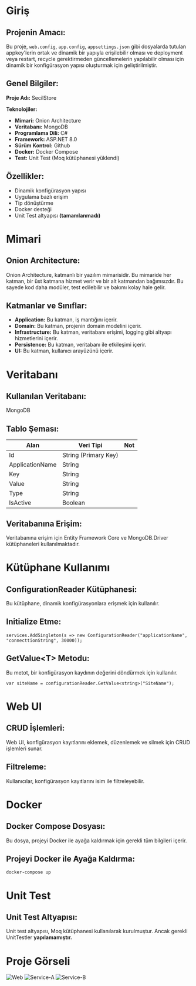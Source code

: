 <h1>Giriş</h1>

<h2>Projenin Amacı:</h2>

<p>Bu proje, <code>web.config</code>, <code>app.config</code>, <code>appsettings.json</code> gibi dosyalarda tutulan appkey'lerin ortak ve dinamik bir yapıyla erişilebilir olması ve deployment veya restart, recycle gerektirmeden güncellemelerin yapılabilir olması için dinamik bir konfigürasyon yapısı oluşturmak için geliştirilmiştir.</p>

<h2>Genel Bilgiler:</h2>

<p><strong>Proje Adı:</strong> SecilStore</p>
<p><strong>Teknolojiler:</strong></p>
<ul>
  <li><strong>Mimari:</strong> Onion Architecture</li>
  <li><strong>Veritabanı:</strong> MongoDB</li>
  <li><strong>Programlama Dili:</strong> C#</li>
  <li><strong>Framework:</strong> ASP.NET 8.0</li>
  <li><strong>Sürüm Kontrol:</strong> Github</li>
  <li><strong>Docker:</strong> Docker Compose</li>
  <li><strong>Test:</strong> Unit Test (Moq kütüphanesi yüklendi)</li>
</ul>

<h2>Özellikler:</h2>
<ul>
  <li>Dinamik konfigürasyon yapısı</li>
  <li>Uygulama bazlı erişim</li>
  <li>Tip dönüştürme</li>
  <li>Docker desteği</li>
  <li>Unit Test altyapısı <b>(tamamlanmadı)</b></li>
</ul>

<h1>Mimari</h1>

<h2>Onion Architecture:</h2>

<p>Onion Architecture, katmanlı bir yazılım mimarisidir. Bu mimaride her katman, bir üst katmana hizmet verir ve bir alt katmandan bağımsızdır. Bu sayede kod daha modüler, test edilebilir ve bakımı kolay hale gelir.</p>

<h2>Katmanlar ve Sınıflar:</h2>

<ul>
  <li><strong>Application:</strong> Bu katman, iş mantığını içerir.</li>
  <li><strong>Domain:</strong> Bu katman, projenin domain modelini içerir.</li>
  <li><strong>Infrastructure:</strong> Bu katman, veritabanı erişimi, logging gibi altyapı hizmetlerini içerir.</li>
  <li><strong>Persistence:</strong> Bu katman, veritabanı ile etkileşimi içerir.</li>
  <li><strong>UI:</strong> Bu katman, kullanıcı arayüzünü içerir.</li>
</ul>

<h1>Veritabanı</h1>

<h2>Kullanılan Veritabanı:</h2>
<p>MongoDB</p>

<h2>Tablo Şeması:</h2>

<table>
  <thead>
    <tr>
      <th>Alan</th>
      <th>Veri Tipi</th>
      <th>Not</th>
    </tr>
  </thead>
  <tbody>
    <tr>
      <td>Id</td>
      <td>String (Primary Key)</td>
      <td></td>
    </tr>
    <tr>
      <td>ApplicationName</td>
      <td>String</td>
      <td></td>
    </tr>
    <tr>
      <td>Key</td>
      <td>String</td>
      <td></td>
    </tr>
    <tr>
      <td>Value</td>
      <td>String</td>
      <td></td>
    </tr>
    <tr>
      <td>Type</td>
      <td>String</td>
      <td></td>
    </tr>
    <tr>
      <td>IsActive</td>
      <td>Boolean</td>
      <td></td>
    </tr>
  </tbody>
</table>

<h2>Veritabanına Erişim:</h2>

<p>Veritabanına erişim için Entity Framework Core ve MongoDB.Driver kütüphaneleri kullanılmaktadır.</p>

<h1>Kütüphane Kullanımı</h1>

<h2>ConfigurationReader Kütüphanesi:</h2>

<p>Bu kütüphane, dinamik konfigürasyonlara erişmek için kullanılır.</p>

<h2>Initialize Etme:</h2>

<pre><code>services.AddSingleton(s => new ConfigurationReader("applicationName", "connecttionString", 30000));
</code></pre>

<h2>GetValue&lt;T&gt; Metodu:</h2>

<p>Bu metot, bir konfigürasyon kaydının değerini döndürmek için kullanılır.</p>

<pre><code>var siteName = configurationReader.GetValue&lt;string&gt;("SiteName");
</code></pre>

<h1>Web UI</h1>

<h2>CRUD İşlemleri:</h2>

<p>Web UI, konfigürasyon kayıtlarını eklemek, düzenlemek ve silmek için CRUD işlemleri sunar.</p>

<h2>Filtreleme:</h2>

<p>Kullanıcılar, konfigürasyon kayıtlarını isim ile filtreleyebilir.</p>

<h1>Docker</h1>

<h2>Docker Compose Dosyası:</h2>

<p>Bu dosya, projeyi Docker ile ayağa kaldırmak için gerekli tüm bilgileri içerir.</p>

<h2>Projeyi Docker ile Ayağa Kaldırma:</h2>

<pre><code>docker-compose up
</code></pre>

<h1>Unit Test</h1>

<h2>Unit Test Altyapısı:</h2>

<p>Unit test altyapısı, Moq kütüphanesi kullanılarak kurulmuştur. Ancak gerekli UnitTestler <b>yapılamamıştır.</b></p>

<h1>Proje Görseli</h1>
<img src="https://github.com/SinanTsypr/DynamicConfiguration/assets/85941907/b98cb611-a95b-461d-9ba3-ec470c4181d7" alt="Web">
<img src="https://github.com/SinanTsypr/DynamicConfiguration/assets/85941907/e5c279c5-1d0c-465a-859d-551fed2e71ad" alt="Service-A">
<img src="https://github.com/SinanTsypr/DynamicConfiguration/assets/85941907/8e47b1f8-61ec-4aaf-a0c5-9364cd680bf1" alt="Service-B">

